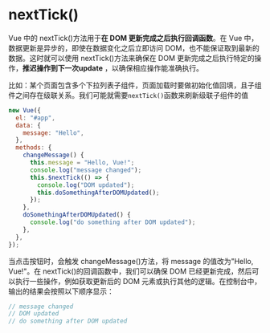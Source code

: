 # nextTick()

Vue 中的 nextTick()方法用于**在 DOM 更新完成之后执行回调函数**。在 Vue 中，数据更新是异步的，即使在数据变化之后立即访问 DOM，也不能保证取到最新的数据。这时就可以使用 nextTick()方法来确保在 DOM 更新完成之后执行特定的操作，**推迟操作到下一次update** ，以确保相应操作能准确执行。

比如：某个页面包含多个下拉列表子组件，页面加载时要做初始化值回填，且子组件之间存在级联关系。我们可能就需要`nextTick()`函数来刷新级联子组件的值

```js
new Vue({
  el: "#app",
  data: {
    message: "Hello",
  },
  methods: {
    changeMessage() {
      this.message = "Hello, Vue!";
      console.log("message changed");
      this.$nextTick(() => {
        console.log("DOM updated");
        this.doSomethingAfterDOMUpdated();
      });
    },
    doSomethingAfterDOMUpdated() {
      console.log("do something after DOM updated");
    },
  },
});
```

当点击按钮时，会触发 changeMessage()方法，将 message 的值改为"Hello, Vue!"。在 nextTick()的回调函数中，我们可以确保 DOM 已经更新完成，然后可以执行一些操作，例如获取更新后的 DOM 元素或执行其他的逻辑。在控制台中，输出的结果会按照以下顺序显示：

```js
// message changed
// DOM updated
// do something after DOM updated
```
